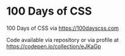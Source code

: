 # 100 Days of CSS

100 Days of CSS via https://100dayscss.com

Code available via repository or via profile at https://codepen.io/collection/eJKaGp
